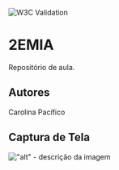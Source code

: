 ![W3C Validation](https://img.shields.io/w3c-validation/html?targetUrl=https%3A%2F%2Fcarolinapacifico.github.io%2FTeste_Orientacao%2F)
# 2EMIA
Repositório de aula.
## Autores
Carolina Pacífico
## Captura de Tela
!["alt" - descrição da imagem]()
